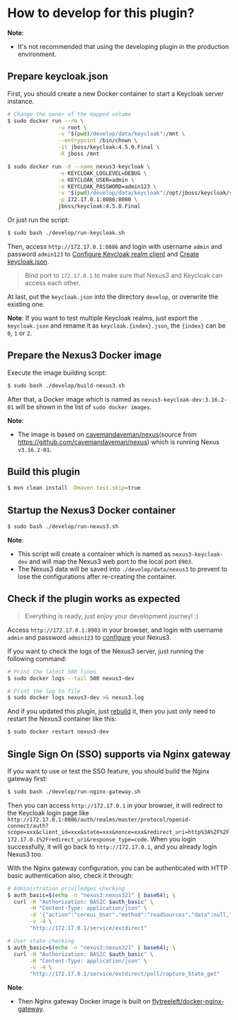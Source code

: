 How to develop for this plugin?
====================================

**Note**:
- It's not recommended that using the developing plugin in the production environment.

## Prepare keycloak.json

First, you should create a new Docker container to start a Keycloak server instance.

```bash
# Change the owner of the mapped volume
$ sudo docker run --rm \
                -u root \
                -v "$(pwd)/develop/data/keycloak":/mnt \
                --entrypoint /bin/chown \
                -it jboss/keycloak:4.5.0.Final \
                -R jboss /mnt

$ sudo docker run -d --name nexus3-keycloak \
                -e KEYCLOAK_LOGLEVEL=DEBUG \
                -e KEYCLOAK_USER=admin \
                -e KEYCLOAK_PASSWORD=admin123 \
                -v "$(pwd)/develop/data/keycloak":/opt/jboss/keycloak/standalone/data \
                -p 172.17.0.1:8086:8080 \
                jboss/keycloak:4.5.0.Final
```

Or just run the script:

```bash
$ sudo bash ./develop/run-keycloak.sh
```

Then, access `http://172.17.0.1:8086` and login with username `admin` and password `admin123`
to [Configure Keycloak realm client](https://github.com/flytreeleft/nexus3-keycloak-plugin#4-configure-keycloak-realm-client)
and [Create keycloak.json](https://github.com/flytreeleft/nexus3-keycloak-plugin#5-create-keycloakjson).

> Bind port to `172.17.0.1` to make sure that Nexus3 and Keycloak can access each other.

At last, put the `keycloak.json` into the directory `develop`, or overwrite the existing one.

**Note**: If you want to test multiple Keycloak realms, just export the `keycloak.json` and rename it as `keycloak.{index}.json`,
the `{index}` can be `0`, `1` or `2`.

## Prepare the Nexus3 Docker image

Execute the image building script:

```bash
$ sudo bash ./develop/build-nexus3.sh
```

After that, a Docker image which is named as `nexus3-keycloak-dev:3.16.2-01` will be shown in the list of `sudo docker images`.

**Note**:
- The image is based on [cavemandaveman/nexus](./cavemandaveman-nexus-docker/)(source from https://github.com/cavemandaveman/nexus) which is running Nexus `v3.16.2-01`.

## Build this plugin

```bash
$ mvn clean install -Dmaven.test.skip=true
```

## Startup the Nexus3 Docker container

```bash
$ sudo bash ./develop/run-nexus3.sh
```

**Note**:
- This script will create a container which is named as `nexus3-keycloak-dev` and will map the Nexus3 web port to the local port `8903`.
- The Nexus3 data will be saved into `./develop/data/nexus3` to prevent to lose the configurations after re-creating the container.

## Check if the plugin works as expected

> Everything is ready, just enjoy your development journey! :)

Access `http://172.17.0.1:8903` in your browser, and login with username `admin` and password `admin123`
to [configure](https://github.com/flytreeleft/nexus3-keycloak-plugin#usage) your Nexus3.

If you want to check the logs of the Nexus3 server, just running the following command:

```bash
# Print the latest 500 lines
$ sudo docker logs --tail 500 nexus3-dev

# Print the log to file
$ sudo docker logs nexus3-dev >& nexus3.log
```

And if you updated this plugin, just [rebuild](#build-this-plugin) it,
then you just only need to restart the Nexus3 container like this:

```bash
$ sudo docker restart nexus3-dev
```

## Single Sign On (SSO) supports via Nginx gateway

If you want to use or test the SSO feature, you should build the Nginx gateway first:

```bash
$ sudo bash ./develop/run-nginx-gateway.sh
```

Then you can access `http://172.17.0.1` in your browser, it will redirect to the Keycloak login page like
`http://172.17.0.1:8086/auth/realms/master/protocol/openid-connect/auth?scope=xxx&client_id=xxx&state=xxx&nonce=xxx&redirect_uri=http%3A%2F%2F172.17.0.1%2Fredirect_uri&response_type=code`.
When you login successfully, it will go back to `http://172.17.0.1`, and you already login Nexus3 too.

With the Nginx gateway configuration, you can be authenticated with HTTP basic authentication also, check it through:

```bash
# Administration priviledges checking
$ auth_basic=$(echo -n "nexus3:nexus321" | base64); \
  curl -H "Authorization: BASIC $auth_basic" \
       -H "Content-Type: application/json" \
       -d '{"action":"coreui_User","method":"readSources","data":null,"type":"rpc","tid":9}' \
       -v -4 \
       "http://172.17.0.1/service/extdirect"

# User state checking
$ auth_basic=$(echo -n "nexus3:nexus321" | base64); \
  curl -H "Authorization: BASIC $auth_basic" \
       -H "Content-Type: application/json" \
       -v -4 \
       "http://172.17.0.1/service/extdirect/poll/rapture_State_get"
```

**Note**:
- Then Nginx gateway Docker image is built on [flytreeleft/docker-nginx-gateway](https://github.com/flytreeleft/docker-nginx-gateway).
